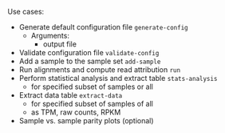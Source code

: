 Use cases:
* Generate default configuration file `generate-config`
    * Arguments:
        * output file
* Validate configuration file `validate-config`
* Add a sample to the sample set `add-sample`
* Run alignments and compute read attribution `run`
* Perform statistical analysis and extract table `stats-analysis`
    * for specified subset of samples or all
* Extract data table `extract-data`
    * for specified subset of samples of all
	* as TPM, raw counts, RPKM
* Sample vs. sample parity plots (optional)
